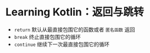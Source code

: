 # Learning Kotlin：返回与跳转


* `return` 默认从最直接包围它的函数或者 `匿名函数` 返回
* `break` 终止直接包围它的循环
* `continue` 继续下一次最直接包围它的循环

